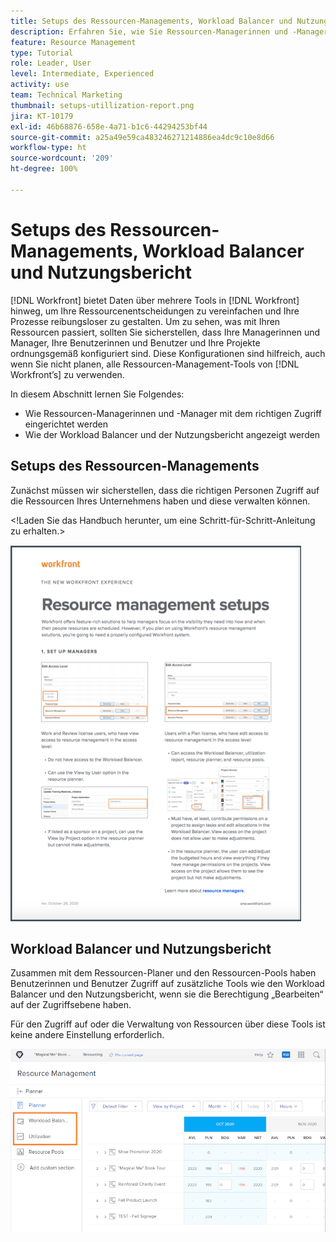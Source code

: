 ```yaml
---
title: Setups des Ressourcen-Managements, Workload Balancer und Nutzungsbericht (Titel dürfen maximal 60 Zeichen lang sein)
description: Erfahren Sie, wie Sie Ressourcen-Managerinnen und -Manager mit dem richtigen Zugriff einrichten und wie Sie den Workload Balancer und den Nutzungsbericht anzeigen.
feature: Resource Management
type: Tutorial
role: Leader, User
level: Intermediate, Experienced
activity: use
team: Technical Marketing
thumbnail: setups-utillization-report.png
jira: KT-10179
exl-id: 46b68876-658e-4a71-b1c6-44294253bf44
source-git-commit: a25a49e59ca483246271214886ea4dc9c10e8d66
workflow-type: ht
source-wordcount: '209'
ht-degree: 100%

---
```


# Setups des Ressourcen-Managements, Workload Balancer und Nutzungsbericht

[!DNL Workfront] bietet Daten über mehrere Tools in [!DNL Workfront] hinweg, um Ihre Ressourcenentscheidungen zu vereinfachen und Ihre Prozesse reibungsloser zu gestalten. Um zu sehen, was mit Ihren Ressourcen passiert, sollten Sie sicherstellen, dass Ihre Managerinnen und Manager, Ihre Benutzerinnen und Benutzer und Ihre Projekte ordnungsgemäß konfiguriert sind. Diese Konfigurationen sind hilfreich, auch wenn Sie nicht planen, alle Ressourcen-Management-Tools von [!DNL Workfront’s] zu verwenden.

In diesem Abschnitt lernen Sie Folgendes:

* Wie Ressourcen-Managerinnen und -Manager mit dem richtigen Zugriff eingerichtet werden
* Wie der Workload Balancer und der Nutzungsbericht angezeigt werden

## Setups des Ressourcen-Managements

Zunächst müssen wir sicherstellen, dass die richtigen Personen Zugriff auf die Ressourcen Ihres Unternehmens haben und diese verwalten können.

&lt;!Laden Sie das Handbuch herunter, um eine Schritt-für-Schritt-Anleitung zu erhalten.&gt;

![Ressourcen-Management-Setups auf einer Seite](assets/rm_setup01.png)


## Workload Balancer und Nutzungsbericht

Zusammen mit dem Ressourcen-Planer und den Ressourcen-Pools haben Benutzerinnen und Benutzer Zugriff auf zusätzliche Tools wie den Workload Balancer und den Nutzungsbericht, wenn sie die Berechtigung „Bearbeiten“ auf der Zugriffsebene haben.

Für den Zugriff auf oder die Verwaltung von Ressourcen über diese Tools ist keine andere Einstellung erforderlich.

![Workload Balancer mit Nutzungsbericht](assets/rm_setup02.png)

